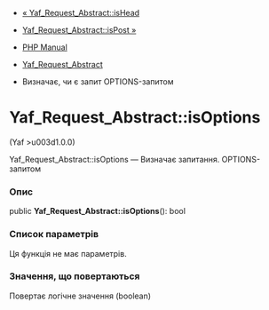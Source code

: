 - [« Yaf_Request_Abstract::isHead](yaf-request-abstract.ishead.md)
- [Yaf_Request_Abstract::isPost »](yaf-request-abstract.ispost.md)

- [PHP Manual](index.md)
- [Yaf_Request_Abstract](class.yaf-request-abstract.md)
- Визначає, чи є запит OPTIONS-запитом

# Yaf_Request_Abstract::isOptions

(Yaf \>u003d1.0.0)

Yaf_Request_Abstract::isOptions — Визначає запитання.
OPTIONS-запитом

### Опис

public **Yaf_Request_Abstract::isOptions**(): bool

### Список параметрів

Ця функція не має параметрів.

### Значення, що повертаються

Повертає логічне значення (boolean)
